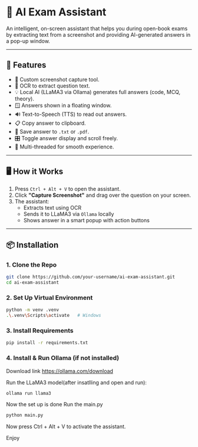 # 🧠 AI Exam Assistant

An intelligent, on-screen assistant that helps you during open-book exams by extracting text from a screenshot and providing AI-generated answers in a pop-up window.

---

## 🚀 Features

- 📸 Custom screenshot capture tool.
- 🧾 OCR to extract question text.
- 💡 Local AI (LLaMA3 via Ollama) generates full answers (code, MCQ, theory).
- 🪟 Answers shown in a floating window.
- 🔊 Text-to-Speech (TTS) to read out answers.
- 📋 Copy answer to clipboard.
- 📄 Save answer to `.txt` or `.pdf`.
- 🎛️ Toggle answer display and scroll freely.
- 🧵 Multi-threaded for smooth experience.

---

## 🖥️ How it Works

1. Press `Ctrl + Alt + V` to open the assistant.
2. Click **"Capture Screenshot"** and drag over the question on your screen.
3. The assistant:
   - Extracts text using OCR
   - Sends it to LLaMA3 via `Ollama` locally
   - Shows answer in a smart popup with action buttons

---

## 📦 Installation

### 1. Clone the Repo

```bash
git clone https://github.com/your-username/ai-exam-assistant.git
cd ai-exam-assistant
```

### 2. Set Up Virtual Environment

```bash
python -m venv .venv
.\.venv\Scripts\activate   # Windows
```

### 3. Install Requirements

```bash
pip install -r requirements.txt
```

### 4. Install & Run Ollama (if not installed)

Download link
https://ollama.com/download

Run the LLaMA3 model(after insatlling and open and run):
```bash
ollama run llama3
```


Now the set up is done
Run the main.py
```bash
python main.py
```

Now press Ctrl + Alt + V to activate the assistant.

Enjoy
